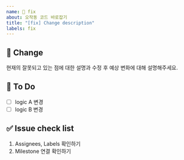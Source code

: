 ```yaml
---
name: 🐞 fix
about: 오작동 코드 바로잡기
title: "[fix] Change description"
labels: fix
---
```


## 🐞 Change
현재의 잘못되고 있는 점에 대한 설명과 수정 후 예상 변화에 대해 설명해주세요.

## 📝 To Do
- [ ] logic A 변경
- [ ] logic B 변경

## ✅ Issue check list
1. Assignees, Labels 확인하기
2. Milestone 연결 확인하기
